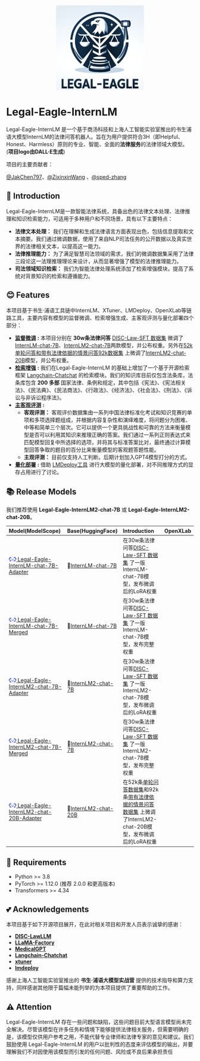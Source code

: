 <div align="center">
  
![Image](./img/logo.png)

</div><div align="left">
<h1>Legal-Eagle-InternLM</h1>
</div>

Legal-Eagle-InternLM 是一个基于商汤科技和上海人工智能实验室推出的书生浦语大模型InternLM的法律问答机器人。旨在为用户提供符合3H（即Helpful、Honest、Harmless）原则的专业、智能、全面的**法律服务**的法律领域大模型。(**项目logo由DALL·E生成**)

项目的主要贡献者：

[@JakChen797](https://github.com/JakChen797)、[@ZixinxinWang](https://github.com/ZixinxinWang) 、[@sped-zhang](https://github.com/sped-zhang)

## 📖 Introduction

Legal-Eagle-InternLM是一款智能法律系统，具备出色的法律文本处理、法律推理和知识检索能力，可适用于多种用户和不同场景，具有以下主要特点：

* **法律文本处理：** 我们在理解和生成法律语言方面表现出色，包括信息提取和文本摘要。我们通过微调数据，使用了来自NLP司法任务的公开数据以及真实世界的法律相关文本，以提高这一能力。
* **法律推理能力：** 为了满足智慧司法领域的需求，我们的微调数据集采用了法律三段论这一法理推理理论来设计，从而显著增强了模型的法律推理能力。
* **司法领域知识检索：** 我们为智能法律处理系统添加了检索增强模块，提高了系统对背景知识的检索和遵循能力。

## 😊 Features

本项目基于书生·浦语工具链中InternLM、XTuner、LMDeploy、OpenXLab等链路工具，主要内容有模型的监督微调、检索增强生成、主客观评测与量化部署四个部分：
- [**监督微调**](https://github.com/ZixinxinWang/Legal-Eagle-InternLM/blob/main/Supervised%20Fine%20Tuning/README_SFT.md) **:** 本项目分别在 **30w条法律问答** [DISC-Law-SFT 数据集](https://huggingface.co/datasets/ShengbinYue/DISC-Law-SFT) 微调了[InternLM-chat-7B](https://huggingface.co/internlm/internlm-chat-7b)、[InternLM2-chat-7B](https://huggingface.co/internlm/internlm2-chat-7b)两款模型，并公布权重。另外在[52k单轮问答和带有法律依据的情景问答92k数据集](https://github.com/LiuHC0428/LAW-GPT) 上微调了[InternLM2-chat-20B](https://huggingface.co/internlm/internlm2-chat-20b)模型，并公布权重。
- [**检索增强**](https://github.com/ZixinxinWang/Legal-Eagle-InternLM/blob/main/Retrieval-Augmented%20Generation/README_RAG.md) **:** 我们在Legal-Eagle-InternLM 的基础上增加了一个基于开源检索框架 [Langchain-Chatchat](https://github.com/chatchat-space/Langchain-Chatchat) 的检索模块。我们的知识库目前仅包含法条库，法条库包含 **200 多部** 国家法律、条例和规定，其中包括《宪法》、《宪法相关法》、《民法典》、《民法商法》、《行政法》、《经济法》、《社会法》、《刑法》、《诉讼与非诉讼程序法》。
- [**主客观评测**](https://github.com/ZixinxinWang/Legal-Eagle-InternLM/blob/main/Model%20Evaluation/README_EVAL.md) **:**  
  - **客观评测：** 客观评价数据集由一系列中国法律标准化考试和知识竞赛的单项和多项选择题组成，并根据内容复杂性和演绎难度，将问题分为困难、中等和简单三个层次。它可以提供一个更具挑战性和可靠的方法来衡量模型是否可以利用其知识来推理正确的答案。我们通过一系列正则表达式来匹配模型回复中所选择的选项，并将其与标准答案比对，最终通过计算模型回答争取的题目的百分比来衡量模型的客观题答题性能。
  - **主观评测：** 目前仅支持人工判断。后期计划加入GPT4模型打分的方式。
- [**量化部署**](https://github.com/ZixinxinWang/Legal-Eagle-InternLM/blob/main/Quantification%26Deployment/README_QD.md) **:** 借助 [LMDeploy工具](https://github.com/InternLM/lmdeploy) 进行大模型的量化部署，对不同推理方式的显存占用进行了讨论。
  
## 📚 Release Models

我们推荐使用 **Legal-Eagle-InternLM2-chat-7B** 或 **Legal-Eagle-InternLM2-chat-20B**。

| Model(ModelScope)                                                                                                       | Base(HuggingFace)                                                                                                     | Introduction                                                                                                                                                                 | OpenXLab
|:------------------------------------------------------------------------------------------------------------|:---------------------------------------------------------------------------------------------------------------|:------------------------------------------------------------------------------------------------------------|:-----------------------------------------------------------------------------------------------------------------------------------------------------------------------------|
| [<img src="./img/modelscope_logo.png" width="20px" /> Legal-Eagle-InternLM-chat-7B-Adapter](https://www.modelscope.cn/models/wangzixinxinxin/Legal-Eagle-InternLM-chat-7B-Adapter/summary)     | 🤗[InternLM-chat-7B](https://huggingface.co/internlm/internlm-chat-7b)                              | 在30w条法律问答[DISC-Law-SFT 数据集](https://huggingface.co/datasets/ShengbinYue/DISC-Law-SFT) 了一版InternLM-chat-7B模型，发布微调后的LoRA权重                                 |
| [<img src="./img/modelscope_logo.png" width="20px" /> Legal-Eagle-InternLM-chat-7B-Merged](https://www.modelscope.cn/models/wangzixinxinxin/Legal-Eagle-InternLM-chat-7B-Merged/files)     | 🤗[InternLM-chat-7B](https://www.modelscope.cn/models/Shanghai_AI_Laboratory/internlm-chat-7b/summary)                              | 在30w条法律问答[DISC-Law-SFT 数据集](https://huggingface.co/datasets/ShengbinYue/DISC-Law-SFT) 了一版InternLM-chat-7B模型，发布完整权重                                |
| [<img src="./img/modelscope_logo.png" width="20px" /> Legal-Eagle-InternLM2-chat-7B-Adapter](https://www.modelscope.cn/models/wangzixinxinxin/Legal-Eagle-InternLM2-chat-7B-Adapter)     | 🤗[InternLM2-chat-7B](https://huggingface.co/internlm/internlm2-chat-7b)                              | 在30w条法律问答[DISC-Law-SFT 数据集](https://huggingface.co/datasets/ShengbinYue/DISC-Law-SFT) 了一版InternLM2-chat-7B模型，发布微调后的LoRA权重                                |
| [<img src="./img/modelscope_logo.png" width="20px" /> Legal-Eagle-InternLM2-chat-7B-Merged](https://www.modelscope.cn/models/wangzixinxinxin/Legal-Eagle-InternLM2-chat-7B-Merged/files)     | 🤗[InternLM2-chat-7B](https://huggingface.co/internlm/internlm2-chat-7b)                              | 在30w条法律问答[DISC-Law-SFT 数据集](https://huggingface.co/datasets/ShengbinYue/DISC-Law-SFT) 了一版InternLM2-chat-7B模型，发布完整权重                                  |
| [<img src="./img/modelscope_logo.png" width="20px" /> Legal-Eagle-InternLM2-chat-20B-Adapter](https://www.modelscope.cn/models/wangzixinxinxin/Legal-Eagle-InternLM2-chat-20B-Adapter)     | 🤗[InternLM2-chat-20B](https://huggingface.co/internlm/internlm2-chat-20b)                              | 在52k条[单轮问答数据集](https://github.com/LiuHC0428/LAW-GPT)和92k条[带有法律依据的情景问答数据集](https://github.com/LiuHC0428/LAW-GPT) 上微调了InternLM2-chat-20B模型，发布微调后的LoRA权重 |


## 💼 Requirements

- Python >= 3.8
- PyTorch >= 1.12.0 (推荐 2.0.0 和更高版本)
- Transformers >= 4.34

## 💕 Acknowledgements 

本项目基于如下开源项目展开，在此对相关项目和开发人员表示诚挚的感谢：

- [**DISC-LawLLM**](https://github.com/FudanDISC/DISC-LawLLM)
- [**LLaMA-Factory**](https://github.com/hiyouga/LLaMA-Factory)
- [**MedicalGPT**](https://github.com/shibing624/MedicalGPT)
- [**Langchain-Chatchat**](https://github.com/chatchat-space/Langchain-Chatchat)
- [**xtuner**](https://github.com/InternLM/xtuner)
- [**lmdeploy**](https://github.com/InternLM/lmdeploy)

感谢上海人工智能实验室推出的 **书生·浦语大模型实战营** 提供的技术指导和算力支持，同样感谢其他限于篇幅未能列举的为本项目提供了重要帮助的工作。

## ⚠️ Attention

Legal-Eagle-InternLM 存在一些问题和缺陷，这些问题目前大型语言模型尚未完全解决。尽管该模型在许多任务和情境下能够提供法律相关服务，但需要明确的是，该模型仅供用户参考之用，不能代替专业律师和法律专家的意见和建议。我们鼓励使用 Legal-Eagle-InternLM 的用户以批判性的态度来评估模型的输出，并要理解我们不对因使用该模型而引发的任何问题、风险或不良后果承担责任
